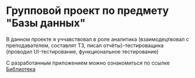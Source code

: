 # Групповой проект по предмету "Базы данных"

В данном проекте я уччавствовал в роле аналитика (взаимодецтвовал с преподавателем, составлят ТЗ, писал отчёты)-тестироващика (проводил UI-тестирование, функциональное тестирование)

С разработанным приложением можно ознакомиться по ссылке [Библиотека](https://project7-library-system.herokuapp.com)
